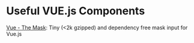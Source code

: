 # Useful VUE.js Components

[Vue - The Mask](https://github.com/vuejs-tips/vue-the-mask): Tiny (<2k gzipped) and dependency free mask input for Vue.js